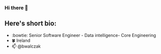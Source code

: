 ### Hi there 👋
## Here's short bio:
- :bowtie: Senior Software Engineer - Data intelligence- Core Engineering
- :four_leaf_clover: Ireland
- 📫 @bwalczak


<!--
**bwalczak-nasuni/bwalczak-nasuni** is a ✨ _special_ ✨ repository because its `README.md` (this file) appears on your GitHub profile.

Here are some ideas to get you started:

- 🔭 I’m currently working on ...
- 🌱 I’m currently learning ...
- 👯 I’m looking to collaborate on ...
- 🤔 I’m looking for help with ...
- 💬 Ask me about ...
- 📫 How to reach me: ...
- 😄 Pronouns: ...
- ⚡ Fun fact: ...
-->
